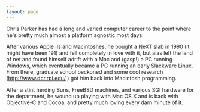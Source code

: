 ```yaml
---
layout: page
---
```




Chris Parker has had a long and varied computer career to the point where he's pretty much almost a platform agnostic most days.

After various Apple IIs and Macintoshes, he bought a NeXT slab in 1990 (it might have been '91) and fell completely in love with it, but alas left the land of net and found himself adrift with a Mac and (gasp!) a PC running Windows, which eventually became a PC running an early Slackware Linux. From there, graduate school beckoned and some cool research (http://www.dcr.rpi.edu/ ) got him back into Macintosh programming.

After a stint herding Suns, FreeBSD machines, and various SGI hardware for the department, he wound up playing with Mac OS X and is back with Objective-C and Cocoa, and pretty much loving every darn minute of it.
